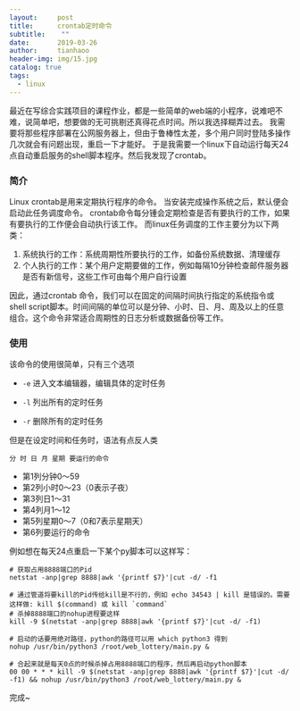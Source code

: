 ```yaml
---
layout:     post
title:      crontab定时命令
subtitle:    ""
date:       2019-03-26
author:     tianhaoo
header-img: img/15.jpg
catalog: true
tags:
  - linux
---
```


最近在写综合实践项目的课程作业，都是一些简单的web端的小程序，说难吧不难，说简单吧，想要做的无可挑剔还真得花点时间。所以我选择糊弄过去。
我需要将那些程序部署在公网服务器上，但由于鲁棒性太差，多个用户同时登陆多操作几次就会有问题出现，重启一下才能好。
于是我需要一个linux下自动运行每天24点自动重启服务的shell脚本程序。然后我发现了crontab。


### 简介

Linux crontab是用来定期执行程序的命令。
当安装完成操作系统之后，默认便会启动此任务调度命令。
crontab命令每分锺会定期检查是否有要执行的工作，如果有要执行的工作便会自动执行该工作。
而linux任务调度的工作主要分为以下两类：

1. 系统执行的工作：系统周期性所要执行的工作，如备份系统数据、清理缓存
2. 个人执行的工作：某个用户定期要做的工作，例如每隔10分钟检查邮件服务器是否有新信号，这些工作可由每个用户自行设置

因此，通过crontab 命令，我们可以在固定的间隔时间执行指定的系统指令或 shell script脚本。时间间隔的单位可以是分钟、小时、日、月、周及以上的任意组合。这个命令非常适合周期性的日志分析或数据备份等工作。

### 使用

该命令的使用很简单，只有三个选项

* `-e` 进入文本编辑器，编辑具体的定时任务

* `-l` 列出所有的定时任务

* `-r` 删除所有的定时任务

但是在设定时间和任务时，语法有点反人类

`分 时 日 月 星期 要运行的命令`

* 第1列分钟0～59
* 第2列小时0～23（0表示子夜）
* 第3列日1～31
* 第4列月1～12
* 第5列星期0～7（0和7表示星期天）
* 第6列要运行的命令

例如想在每天24点重启一下某个py脚本可以这样写：
```
# 获取占用8888端口的Pid
netstat -anp|grep 8888|awk '{printf $7}'|cut -d/ -f1

# 通过管道将要kill的Pid传给kill是不行的，例如 echo 34543 | kill 是错误的。需要这样做: kill $(command) 或 kill `command`
# 杀掉8888端口的nohup进程要这样
kill -9 $(netstat -anp|grep 8888|awk '{printf $7}'|cut -d/ -f1)

# 启动的话要用绝对路径，python的路径可以用 which python3 得到
nohup /usr/bin/python3 /root/web_lottery/main.py &

# 合起来就是每天0点的时候杀掉占用8888端口的程序，然后再启动python脚本
00 00 * * * kill -9 $(netstat -anp|grep 8888|awk '{printf $7}'|cut -d/ -f1) && nohup /usr/bin/python3 /root/web_lottery/main.py &

```

完成~
